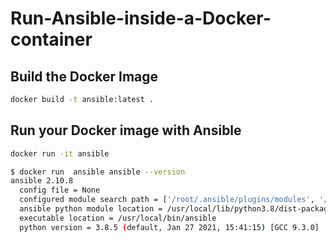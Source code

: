 # Run-Ansible-inside-a-Docker-container

## Build the Docker Image
```sh
docker build -t ansible:latest .
```
## Run your Docker image with Ansible
```sh
docker run -it ansible
```
```sh
$ docker run  ansible ansible --version
ansible 2.10.8
  config file = None
  configured module search path = ['/root/.ansible/plugins/modules', '/usr/share/ansible/plugins/modules']
  ansible python module location = /usr/local/lib/python3.8/dist-packages/ansible
  executable location = /usr/local/bin/ansible
  python version = 3.8.5 (default, Jan 27 2021, 15:41:15) [GCC 9.3.0]
```

